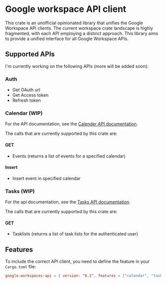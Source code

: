 # Google workspace API client

This crate is an unofficial opinionated library that unifies the Google Workspace API clients.
The current workspace crate landscape is highly fragmented, with each API employing a distinct approach.
This library aims to provide a unified interface for all Google Workspace APIs.

## Supported APIs

I'm currently working on the following APIs (more will be added soon):

### Auth

- Get OAuth url
- Get Access token
- Refresh token

### Calendar (WIP)

For the API documentation, see the [Calender API documentation](https://developers.google.com/workspace/calendar/api/guides/overview).

The calls that are currently supported by this crate are:

#### GET

- Events (returns a list of events for a specified calendar)

#### Insert

- Insert event in specified calendar

### Tasks (WIP)

For the api documentation, see the [Tasks API documentation](https://developers.google.com/workspace/tasks/reference/rest).

The calls that are currently supported by this crate are:

#### GET

- Tasklists (returns a list of task lists for the authenticated user)

## Features

To include the correct API client, you need to define the feature in your `Cargo.toml` file:

```toml
google-workspaces-api = { version: "0.1", features = ["calendar", "tasks"] }
```
